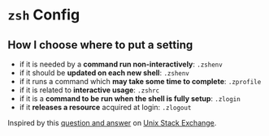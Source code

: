 # `zsh` Config

## How I choose where to put a setting

- if it is needed by a **command run non-interactively**: `.zshenv`
- if it should be **updated on each new shell**: `.zshenv`
- if it runs a command which **may take some time to complete**: `.zprofile`
- if it is related to **interactive usage**: `.zshrc`
- if it is a **command to be run when the shell is fully setup**: `.zlogin`
- if it **releases a resource** acquired at login: `.zlogout`

Inspired by this [question and answer][howto] on [Unix Stack Exchange](https://unix.stackexchange.com/).

[howto]: https://unix.stackexchange.com/questions/71253/what-should-shouldnt-go-in-zshenv-zshrc-zlogin-zprofile-zlogout
